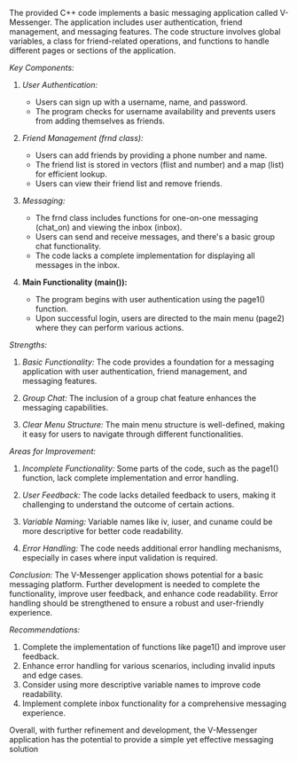 The provided C++ code implements a basic messaging application called V-Messenger. The application includes user authentication, friend management, and messaging features. The code structure involves global variables, a class for friend-related operations, and functions to handle different pages or sections of the application.

*Key Components:*

1. *User Authentication:*
   - Users can sign up with a username, name, and password.
   - The program checks for username availability and prevents users from adding themselves as friends.

2. *Friend Management (frnd class):*
   - Users can add friends by providing a phone number and name.
   - The friend list is stored in vectors (flist and number) and a map (list) for efficient lookup.
   - Users can view their friend list and remove friends.

3. *Messaging:*
   - The frnd class includes functions for one-on-one messaging (chat_on) and viewing the inbox (inbox).
   - Users can send and receive messages, and there's a basic group chat functionality.
   - The code lacks a complete implementation for displaying all messages in the inbox.

4. **Main Functionality (main()):**
   - The program begins with user authentication using the page1() function.
   - Upon successful login, users are directed to the main menu (page2) where they can perform various actions.

*Strengths:*

1. *Basic Functionality:* The code provides a foundation for a messaging application with user authentication, friend management, and messaging features.

2. *Group Chat:* The inclusion of a group chat feature enhances the messaging capabilities.

3. *Clear Menu Structure:* The main menu structure is well-defined, making it easy for users to navigate through different functionalities.

*Areas for Improvement:*

1. *Incomplete Functionality:* Some parts of the code, such as the page1() function, lack complete implementation and error handling.

2. *User Feedback:* The code lacks detailed feedback to users, making it challenging to understand the outcome of certain actions.

3. *Variable Naming:* Variable names like iv, iuser, and cuname could be more descriptive for better code readability.

4. *Error Handling:* The code needs additional error handling mechanisms, especially in cases where input validation is required.

*Conclusion:*
The V-Messenger application shows potential for a basic messaging platform. Further development is needed to complete the functionality, improve user feedback, and enhance code readability. Error handling should be strengthened to ensure a robust and user-friendly experience.

*Recommendations:*
1. Complete the implementation of functions like page1() and improve user feedback.
2. Enhance error handling for various scenarios, including invalid inputs and edge cases.
3. Consider using more descriptive variable names to improve code readability.
4. Implement complete inbox functionality for a comprehensive messaging experience.

Overall, with further refinement and development, the V-Messenger application has the potential to provide a simple yet effective messaging 
solution
